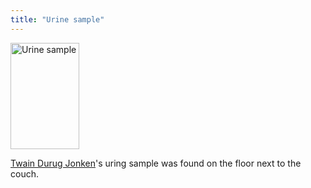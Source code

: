 ```yaml
---
title: "Urine sample"
---
```

<img src="/CrimeSceneSite/items/urine.jpg" alt="Urine sample" width="110" height="170"/>

[Twain Durug Jonken](/CrimeSceneSite/suspects/twain)'s uring sample was found on the floor next to the couch.

